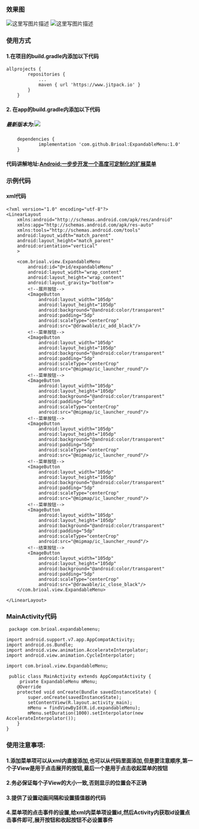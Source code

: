 ### 效果图
![这里写图片描述](https://img-blog.csdn.net/20180328095846793?watermark/2/text/aHR0cHM6Ly9ibG9nLmNzZG4ubmV0L3FxXzI2OTcxODAz/font/5a6L5L2T/fontsize/400/fill/I0JBQkFCMA==/dissolve/70)
![这里写图片描述](https://img-blog.csdn.net/20180328095855780?watermark/2/text/aHR0cHM6Ly9ibG9nLmNzZG4ubmV0L3FxXzI2OTcxODAz/font/5a6L5L2T/fontsize/400/fill/I0JBQkFCMA==/dissolve/70)
### 使用方式
#### 1.在项目的build.gradle内添加以下代码
```
allprojects {
		repositories {
			...
			maven { url 'https://www.jitpack.io' }
		}
	}
```
#### 2. 在app的build.gradle内添加以下代码
##### 最新版本为:[![](https://www.jitpack.io/v/Brioal/ExpandableMenu.svg)](https://www.jitpack.io/#Brioal/ExpandableMenu)
```
	dependencies {
	        implementation 'com.github.Brioal:ExpandableMenu:1.0'
	}
```

#### 代码讲解地址:[Android:一步步开发一个高度可定制化的扩展菜单](https://blog.csdn.net/qq_26971803/article/details/79724191)

### 示例代码
#### xml代码
```
<?xml version="1.0" encoding="utf-8"?>
<LinearLayout
    xmlns:android="http://schemas.android.com/apk/res/android"
    xmlns:app="http://schemas.android.com/apk/res-auto"
    xmlns:tools="http://schemas.android.com/tools"
    android:layout_width="match_parent"
    android:layout_height="match_parent"
    android:orientation="vertical"
    >

    <com.brioal.view.ExpandableMenu
        android:id="@+id/expandableMenu"
        android:layout_width="wrap_content"
        android:layout_height="wrap_content"
        android:layout_gravity="bottom">
        <!--展开按钮-->
        <ImageButton
            android:layout_width="105dp"
            android:layout_height="105dp"
            android:background="@android:color/transparent"
            android:padding="5dp"
            android:scaleType="centerCrop"
            android:src="@drawable/ic_add_black"/>
        <!--菜单按钮-->
        <ImageButton
            android:layout_width="105dp"
            android:layout_height="105dp"
            android:background="@android:color/transparent"
            android:padding="5dp"
            android:scaleType="centerCrop"
            android:src="@mipmap/ic_launcher_round"/>
        <!--菜单按钮-->
        <ImageButton
            android:layout_width="105dp"
            android:layout_height="105dp"
            android:background="@android:color/transparent"
            android:padding="5dp"
            android:scaleType="centerCrop"
            android:src="@mipmap/ic_launcher_round"/>
        <!--菜单按钮-->
        <ImageButton
            android:layout_width="105dp"
            android:layout_height="105dp"
            android:background="@android:color/transparent"
            android:padding="5dp"
            android:scaleType="centerCrop"
            android:src="@mipmap/ic_launcher_round"/>
        <!--菜单按钮-->
        <ImageButton
            android:layout_width="105dp"
            android:layout_height="105dp"
            android:background="@android:color/transparent"
            android:padding="5dp"
            android:scaleType="centerCrop"
            android:src="@mipmap/ic_launcher_round"/>
        <!--菜单按钮-->
        <ImageButton
            android:layout_width="105dp"
            android:layout_height="105dp"
            android:background="@android:color/transparent"
            android:padding="5dp"
            android:scaleType="centerCrop"
            android:src="@mipmap/ic_launcher_round"/>
        <!--结束按钮-->
        <ImageButton
            android:layout_width="105dp"
            android:layout_height="105dp"
            android:background="@android:color/transparent"
            android:padding="5dp"
            android:scaleType="centerCrop"
            android:src="@drawable/ic_close_black"/>
    </com.brioal.view.ExpandableMenu>

</LinearLayout>

```
### MainActivity代码
```
 package com.brioal.expandablemenu;

import android.support.v7.app.AppCompatActivity;
import android.os.Bundle;
import android.view.animation.AccelerateInterpolator;
import android.view.animation.CycleInterpolator;

import com.brioal.view.ExpandableMenu;

 public class MainActivity extends AppCompatActivity {
     private ExpandableMenu mMenu;
    @Override
    protected void onCreate(Bundle savedInstanceState) {
        super.onCreate(savedInstanceState);
        setContentView(R.layout.activity_main);
        mMenu = findViewById(R.id.expandableMenu);
        mMenu.setDuration(1000).setInterpolator(new AccelerateInterpolator());
    }
}

```
### 使用注意事项:
#### 1.添加菜单项可以从xml内直接添加,也可以从代码里面添加,但是要注意顺序,第一个子View是用于点击展开的按钮,最后一个是用于点击收起菜单的按钮
#### 2.务必保证每个子View的大小一致,否则显示的位置会不正确
#### 3.提供了设置动画间隔和设置插值器的代码
#### 4.菜单项的点击事件的设置,给xml内菜单项设置id,然后Activity内获取id设置点击事件即可,展开按钮和收起按钮不必设置事件
